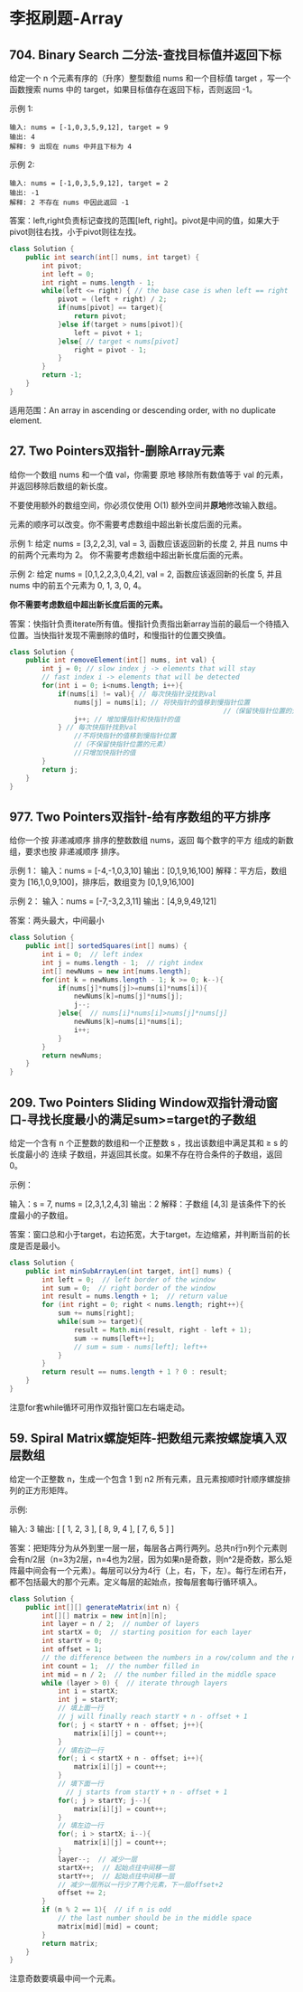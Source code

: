 # 李抠刷题-Array

## 704. Binary Search 二分法-查找目标值并返回下标

给定一个 n 个元素有序的（升序）整型数组 nums 和一个目标值 target  ，写一个函数搜索 nums 中的 target，如果目标值存在返回下标，否则返回 -1。

示例 1:

```text
输入: nums = [-1,0,3,5,9,12], target = 9     
输出: 4       
解释: 9 出现在 nums 中并且下标为 4     
```

示例 2:

```text
输入: nums = [-1,0,3,5,9,12], target = 2     
输出: -1        
解释: 2 不存在 nums 中因此返回 -1 
```

答案：left,right负责标记查找的范围[left, right]。pivot是中间的值，如果大于pivot则往右找，小于pivot则往左找。

```java
class Solution {
    public int search(int[] nums, int target) {
        int pivot;
        int left = 0;
        int right = nums.length - 1;
        while(left <= right) { // the base case is when left == right
            pivot = (left + right) / 2;
            if(nums[pivot] == target){
                return pivot;
            }else if(target > nums[pivot]){
                left = pivot + 1;
            }else{ // target < nums[pivot]
                right = pivot - 1;
            }
        }
        return -1;
    }
}
```

适用范围：An array in ascending or descending order, with no duplicate element.

## 27. Two Pointers双指针-删除Array元素

给你一个数组 nums 和一个值 val，你需要 原地 移除所有数值等于 val 的元素，并返回移除后数组的新长度。

不要使用额外的数组空间，你必须仅使用 O(1) 额外空间并**原地**修改输入数组。

元素的顺序可以改变。你不需要考虑数组中超出新长度后面的元素。

示例 1: 给定 nums = [3,2,2,3], val = 3, 函数应该返回新的长度 2, 并且 nums 中的前两个元素均为 2。 你不需要考虑数组中超出新长度后面的元素。

示例 2: 给定 nums = [0,1,2,2,3,0,4,2], val = 2, 函数应该返回新的长度 5, 并且 nums 中的前五个元素为 0, 1, 3, 0, 4。

**你不需要考虑数组中超出新长度后面的元素。**

答案：快指针负责iterate所有值。慢指针负责指出新array当前的最后一个待插入位置。当快指针发现不需删除的值时，和慢指针的位置交换值。

```java
class Solution {
    public int removeElement(int[] nums, int val) {
        int j = 0; // slow index j -> elements that will stay 
      	// fast index i -> elements that will be detected
        for(int i = 0; i<nums.length; i++){ 
            if(nums[i] != val){ // 每次快指针没找到val
                nums[j] = nums[i]; // 将快指针的值移到慢指针位置
              										 //（保留快指针位置的元素）
                j++; // 增加慢指针和快指针的值
            } // 每次快指针找到val
          		//不将快指针的值移到慢指针位置
          		//（不保留快指针位置的元素）
          		//只增加快指针的值
        }
        return j;
    }
}
```

## 977. Two Pointers双指针-给有序数组的平方排序

给你一个按 非递减顺序 排序的整数数组 nums，返回 每个数字的平方 组成的新数组，要求也按 非递减顺序 排序。

示例 1： 输入：nums = [-4,-1,0,3,10] 输出：[0,1,9,16,100] 解释：平方后，数组变为 [16,1,0,9,100]，排序后，数组变为 [0,1,9,16,100]

示例 2： 输入：nums = [-7,-3,2,3,11] 输出：[4,9,9,49,121]

答案：两头最大，中间最小

```java
class Solution {
    public int[] sortedSquares(int[] nums) {
        int i = 0;  // left index
        int j = nums.length - 1;  // right index
        int[] newNums = new int[nums.length];
        for(int k = newNums.length - 1; k >= 0; k--){
            if(nums[j]*nums[j]>=nums[i]*nums[i]){
                newNums[k]=nums[j]*nums[j];
                j--;
            }else{  // nums[i]*nums[i]>nums[j]*nums[j]
                newNums[k]=nums[i]*nums[i];
                i++;
            }
        }
        return newNums;
    }
}
```

## 209. Two Pointers Sliding Window双指针滑动窗口-寻找长度最小的满足sum>=target的子数组

给定一个含有 n 个正整数的数组和一个正整数 s ，找出该数组中满足其和 ≥ s 的长度最小的 连续 子数组，并返回其长度。如果不存在符合条件的子数组，返回 0。

示例：

输入：s = 7, nums = [2,3,1,2,4,3] 输出：2 解释：子数组 [4,3] 是该条件下的长度最小的子数组。

答案：窗口总和小于target，右边拓宽，大于target，左边缩紧，并判断当前的长度是否是最小。

```java
class Solution {
    public int minSubArrayLen(int target, int[] nums) {
        int left = 0;  // left border of the window
        int sum = 0;  // right border of the window
        int result = nums.length + 1;  // return value
        for (int right = 0; right < nums.length; right++){
            sum += nums[right];
            while(sum >= target){
                result = Math.min(result, right - left + 1);
                sum -= nums[left++];  
              	// sum = sum - nums[left]; left++
            }
        }
        return result == nums.length + 1 ? 0 : result;
    }
}
```

注意for套while循环可用作双指针窗口左右端走动。

## 59. Spiral Matrix螺旋矩阵-把数组元素按螺旋填入双层数组

给定一个正整数 n，生成一个包含 1 到 n2 所有元素，且元素按顺时针顺序螺旋排列的正方形矩阵。

示例:

输入: 3 输出: [ [ 1, 2, 3 ], [ 8, 9, 4 ], [ 7, 6, 5 ] ]

答案：把矩阵分为从外到里一层一层，每层各占两行两列。总共n行n列个元素则会有n/2层（n=3为2层，n=4也为2层，因为如果n是奇数，则n^2是奇数，那么矩阵最中间会有一个元素）。每层可以分为4行（上，右，下，左）。每行左闭右开，都不包括最大的那个元素。定义每层的起始点，按每层套每行循环填入。

```java
class Solution {
    public int[][] generateMatrix(int n) {
        int[][] matrix = new int[n][n];
        int layer = n / 2;  // number of layers
        int startX = 0;  // starting position for each layer
        int startY = 0;
        int offset = 1;  
        // the difference between the numbers in a row/column and the numbers in a separation of a layer
        int count = 1;  // the number filled in
        int mid = n / 2;  // the number filled in the middle space
        while (layer > 0) {  // iterate through layers
            int i = startX;
            int j = startY;
          	// 填上面一行
          	// j will finally reach startY + n - offset + 1
            for(; j < startY + n - offset; j++){
               	matrix[i][j] = count++;
            }
          	// 填右边一行
            for(; i < startX + n - offset; i++){
                matrix[i][j] = count++;
            }
          	// 填下面一行
        	  // j starts from startY + n - offset + 1
            for(; j > startY; j--){
                matrix[i][j] = count++;
            }
          	// 填左边一行
            for(; i > startX; i--){
                matrix[i][j] = count++;
            }
            layer--;  // 减少一层
            startX++;  // 起始点往中间移一层
            startY++;  // 起始点往中间移一层
            // 减少一层所以一行少了两个元素，下一层offset+2
          	offset += 2;	
        }
        if (n % 2 == 1){  // if n is odd
          	// the last number should be in the middle space
            matrix[mid][mid] = count;  
        }
        return matrix;
    }
}
```

注意奇数要填最中间一个元素。